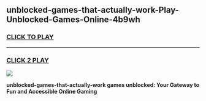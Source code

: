 
## unblocked-games-that-actually-work-Play-Unblocked-Games-Online-4b9wh
<h3>
<a href="https://premium76.site?title=unblocked-games-that-actually-work&ref=25A">CLICK TO PLAY</a></h3>
<hr>

<h3>
<a href="https://premium76.site?title=unblocked-games-that-actually-work&ref=25A">CLICK 2 PLAY</a>
  
</h3>

<a href="https://premium76.site?title=unblocked-games-that-actually-work&ref=25A"><img src="https://clearcache.store/games.png"></a>


**unblocked-games-that-actually-work games unblocked: Your Gateway to Fun and Accessible Online Gaming**
